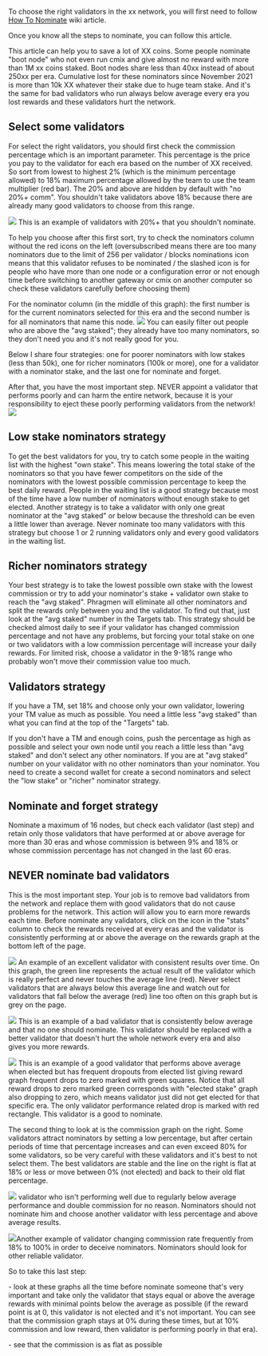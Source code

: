 To choose the right validators in the xx network, you will first need to
follow [How To Nominate](https://xxnetwork.wiki/How_to_Nominate) wiki
article.

Once you know all the steps to nominate, you can follow this article.

This article can help you to save a lot of XX coins. Some people
nominate "boot node" who not even run cmix and give almost no reward
with more than 1M xx coins staked. Boot nodes share less than 40xx
instead of about 250xx per era. Cumulative lost for these nominators
since November 2021 is more than 10k XX whatever their stake due to huge
team stake. And it's the same for bad validators who run always below
average every era you lost rewards and these validators hurt the
network.

## Select some validators

For select the right validators, you should first check the commission
percentage which is an important parameter. This percentage is the price
you pay to the validator for each era based on the number of XX
received. So sort from lowest to highest 2% (which is the minimum
percentage allowed) to 18% maximum percentage allowed by the team to use
the team multiplier (red bar). The 20% and above are hidden by default
with "no 20%+ comm". You shouldn't take validators above 18% because
there are already many good validators to choose from this range.

![](@site/static/img/BadPercentageP.png)
This is an example of validators with 20%+ that you shouldn't nominate.

To help you choose after this first sort, try to check the nominators
column without the red icons on the left (oversubscribed means there are
too many nominators due to the limit of 256 per validator / blocks
nominations icon means that this validator refuses to be nominated / the
slashed icon is for people who have more than one node or a
configuration error or not enough time before switching to another
gateway or cmix on another computer so check these validators carefully
before choosing them)

For the nominator column (in the middle of this graph): the first number
is for the current nominators selected for this era and the second
number is for all nominators that name this node.
![](@site/static/img/Nominator_columns.png)
You can easily filter out people who are above the "avg staked"; they
already have too many nominators, so they don't need you and it's not
really good for you.

Below I share four strategies: one for poorer nominators with low stakes
(less than 50k), one for richer nominators (100k or more), one for a
validator with a nominator stake, and the last one for nominate and
forget.

After that, you have the most important step. NEVER appoint a validator
that performs poorly and can harm the entire network, because it is your
responsibility to eject these poorly performing validators from the
network!
![](@site/static/img/StatsIcon.png)

## Low stake nominators strategy

To get the best validators for you, try to catch some people in the
waiting list with the highest "own stake". This means lowering the total
stake of the nominators so that you have fewer competitors on the side
of the nominators with the lowest possible commission percentage to keep
the best daily reward. People in the waiting list is a good strategy
because most of the time have a low number of nominators without enough
stake to get elected. Another strategy is to take a validator with only
one great nominator at the "avg staked" or below because the threshold
can be even a little lower than average. Never nominate too many
validators with this strategy but choose 1 or 2 running validators only
and every good validators in the waiting list.

## Richer nominators strategy

Your best strategy is to take the lowest possible own stake with the
lowest commission or try to add your nominator's stake + validator own
stake to reach the "avg staked". Phragmen will eliminate all other
nominators and split the rewards only between you and the validator. To
find out that, just look at the "avg staked" number in the Targets tab.
This strategy should be checked almost daily to see if your validator
has changed commission percentage and not have any problems, but forcing
your total stake on one or two validators with a low commission
percentage will increase your daily rewards. For limited risk, choose a
validator in the 9-18% range who probably won't move their commission
value too much.

## Validators strategy

If you have a TM, set 18% and choose only your own validator, lowering
your TM value as much as possible. You need a little less "avg staked"
than what you can find at the top of the "Targets" tab.

If you don't have a TM and enough coins, push the percentage as high as
possible and select your own node until you reach a little less than
"avg staked" and don't select any other nominators. If you are at "avg
staked" number on your validator with no other nominators than your
nominator. You need to create a second wallet for create a second
nominators and select the "low stake" or "richer" nominator strategy.

## Nominate and forget strategy

Nominate a maximum of 16 nodes, but check each validator (last step) and
retain only those validators that have performed at or above average for
more than 30 eras and whose commission is between 9% and 18% or whose
commission percentage has not changed in the last 60 eras.

## NEVER nominate bad validators

This is the most important step. Your job is to remove bad validators
from the network and replace them with good validators that do not cause
problems for the network. This action will allow you to earn more
rewards each time. Before nominate any validators, click on the icon in
the "stats" column to check the rewards received at every eras and the
validator is consistently performing at or above the average on the
rewards graph at the bottom left of the page.

![](@site/static/img/GoodAverageValidator.png) An example of an excellent validator with consistent results over time. On
this graph, the green line represents the actual result of the validator
which is really perfect and never touches the average line (red). Never
select validators that are always below this average line and watch out
for validators that fall below the average (red) line too often on this
graph but is grey on the page.

![](@site/static/img/BadValidator.png) This
is an example of a bad validator that is consistently below average and
that no one should nominate. This validator should be replaced with a
better validator that doesn't hurt the whole network every era and also
gives you more rewards.

![](@site/static/img/Good_validator_with_drops_from_elected_list.png)
This is an example of a good validator that performs above average when
elected but has frequent dropouts from elected list giving reward graph
frequent drops to zero marked with green squares. Notice that all reward
drops to zero marked green corresponds with "elected stake" graph also
dropping to zero, which means validator just did not get elected for
that specific era. The only validator performance related drop is marked
with red rectangle. This validator is a good to nominate.

The second thing to look at is the commission graph on the right. Some
validators attract nominators by setting a low percentage, but after
certain periods of time that percentage increases and can even exceed
80% for some validators, so be very careful with these validators and
it's best to not select them. The best validators are stable and the
line on the right is flat at 18% or less or move between 0% (not
elected) and back to their old flat percentage.

![](@site/static/img/ValidatorBadCommission.png)
validator who isn't performing well due to regularly below average
performance and double commission for no reason. Nominators should not
nominate him and choose another validator with less percentage and above
average results.

![](@site/static/img/Flip-flopper.png)Another
example of validator changing commission rate frequently from 18% to
100% in order to deceive nominators. Nominators should look for other
reliable validator.

So to take this last step:

\- look at these graphs all the time before nominate someone that's very
important and take only the validator that stays equal or above the
average rewards with minimal points below the average as possible (if
the reward point is at 0, this validator is not elected and it's not
important. You can see that the commission graph stays at 0% during
these times, but at 10% commission and low reward, then validator is
performing poorly in that era).

\- see that the commission is as flat as possible
